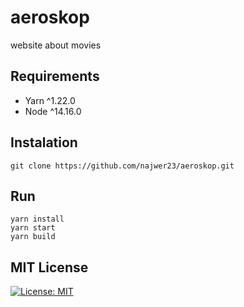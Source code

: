 # aeroskop
website about movies

## Requirements
* Yarn ^1.22.0
* Node ^14.16.0

## Instalation
```
git clone https://github.com/najwer23/aeroskop.git
```

## Run
```
yarn install
yarn start
yarn build
```
## MIT License
[![License: MIT](https://img.shields.io/badge/License-MIT-yellow.svg)](https://opensource.org/licenses/MIT)

